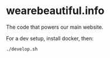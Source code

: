 # wearebeautiful.info

The code that powers our main website.

For a dev setup, install docker, then:

`./develop.sh`
